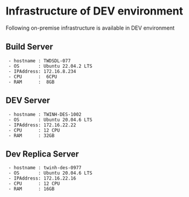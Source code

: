 # **Infrastructure of DEV environment**
 
Following on-premise infrastructure is available in DEV environment

## **Build Server**
     - hostname : TWDSDL-077
	 - OS       : Ubuntu 22.04.2 LTS
	 - IPAddress: 172.16.8.234
	 - CPU      :  6CPU
	 - RAM      :  8GB
	 
	 
## **DEV Server**
     - hostname : TWINH-DES-1002
	 - OS       : Ubuntu 20.04.6 LTS
	 - IPAddress: 172.16.22.22 
	 - CPU      : 12 CPU
	 - RAM      : 32GB
	 
## **Dev Replica Server**
     - hostname : twinh-des-0977
	 - OS       : Ubuntu 20.04.6 LTS
	 - IPAddress: 172.16.22.16
	 - CPU      : 12 CPU
	 - RAM      : 16GB